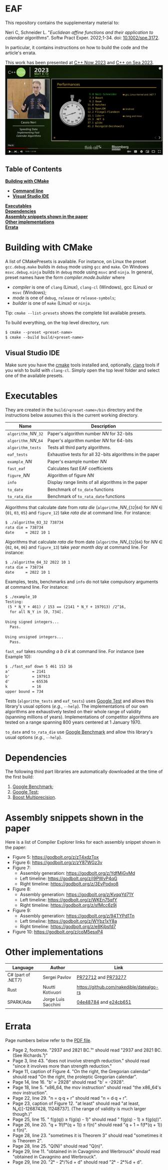 # EAF

This repository contains the supplementary material to:

Neri C, Schneider L. "*Euclidean affine functions and their application
to calendar algorithms*". Softw Pract Exper. 2022;1-34. doi: [10.1002/spe.3172](https://onlinelibrary.wiley.com/doi/full/10.1002/spe.3172).

In particular, it contains instructions on how to build the code and the
article's errata.

This work has been presented at [C++ Now 2023](https://www.youtube.com/watch?v=0s9F4QWAl-E) and
[C++ on Sea 2023](https://www.youtube.com/watch?v=J9KijLyP-yg).
[![C++Now 2023](c++now.png)](https://www.youtube.com/watch?v=0s9F4QWAl-E)

## Table of Contents

**[Building with CMake](#building-with-cmake)**<br>

  * **[Command line](#command-line)**
  * **[Visual Studio IDE](#visual-studio-ide)**

**[Executables](#executables)**<br>
**[Dependencies](#dependencies)**<br>
**[Assembly snippets shown in the paper](#assembly-snippets-shown-in-the-paper)**<br>
**[Other implementations](#other-implementations)**<br>
**[Errata](#errata)**<br>


# Building with CMake

A list of CMakePresets is available. For instance, on Linux the preset
`gcc.debug.make` builds in `debug` mode using `gcc` and `make`. On Windows
`msvc.debug.ninja` builds in `debug` mode using `msvc` and `ninja`. In general,
preset names have the form *compiler*.*mode*.*builder* where

* *compiler* is one of `clang` (Linux), `clang-cl` (Windows), gcc (Linux) or
`msvc` (Windows);
* *mode* is one of `debug`, `release` or `release-symbols`;
* *builder* is one of `make` (Linux) or `ninja`.

Tip: `cmake --list-presets` shows the complete list available presets.

To build everything, on the top level directory, run:
```
$ cmake --preset <preset-name>
$ cmake --build build/<preset-name>
```

## Visual Studio IDE

Make sure you have the
[cmake](https://learn.microsoft.com/en-us/cpp/build/cmake-projects-in-visual-studio?view=msvc-170)
tools installed and, optionally,
[clang](https://learn.microsoft.com/en-us/cpp/build/clang-support-msbuild?view=msvc-170)
tools if you wish to build with `clang-cl`. Simply open the top level
folder and select one of the available presets.

# Executables

They are created in the `build/<preset-name>/bin` directory and the instructions below
assumes this is the current working directory.

| Name                 | Description                                                |
|----------------------|------------------------------------------------------------|
|`algorithm_`<i>NN</i>`_32`| Paper's algorithm number <i>NN</i> for 32-bits         |
|`algorithm_`<i>NN</i>_`64`| Paper's algorithm number <i>NN</i> for 64-bits         |
|`algorithm_tests`       | Tests all third party algorithms.                        |
|`eaf_tests `            | Exhaustive tests for all 32-bits algorithms in the paper |
|`example_`<i>NN</i>     | Paper's example number <i>NN</i>                         |
|`fast_eaf `             | Calculates fast EAF coefficients                         |
|`figure_`<i>NN</i>      | Algorithm of figure <i>NN</i>                            |
|`info `                 | Display range limits of all algorithms in the paper      |
|`to_date`               | Benchmark of `to_date` functions                         |
|`to_rata_die`           | Benchmark of `to_rata_date` functions                    |

Algorithms that calculate date from _rata die_ (`algorithm_`<i>NN</i>_{`32`|`64`}
for _NN_ ∈ {`01`, `03`, `05`} and `figure_12`) take _rata die_ at command
line. For instance:

```
$ ./algorithm_03_32 738734
rata die = 738734
date     = 2022 10 1
```

Algorithms that calculate _rata die_ from date (`algorithm_`<i>NN</i>_{`32`|`64`}
for _NN_ ∈ {`02`, `04`, `06`} and `figure_13`) take _year_ _month_ _day_ at
command line. For instance:
```
$ ./algorithm_04_32 2022 10 1
rata die = 738734
date     = 2022 10 1
```

Examples, tests, benchmarks and `info` do not take compulsory arguments at
command line. For instance:
```
$ ./example_10
Testing:
 (5 * N_Y + 461) / 153 == (2141 * N_Y + 197913) /2^16,
  for all N_Y in [0, 734[.

Using signed integers...
  Pass.

Using unsigned integers...
  Pass.
```

`fast_eaf` takes _rounding_ _a_ _b_ _d_ _k_ at command line. For instance
(see Example 10):
```
$ ./fast_eaf down 5 461 153 16
a'          = 2141
b'          = 197913
d'          = 65536
k           = 16
upper bound = 734
```

Tests (`algorithm_tests` and `eaf_tests`) uses [Google Test](https://github.com/google/googletest) and
allows this library's usual options (_e.g._, `--help`). The implementations of
our own algorithms are exhaustively tested on their whole range of validity
(spanning millions of years). Implementations of competitor algorithms are
tested on a range spanning 800 years centered at 1 January 1970.

`to_date` and `to_rata_die` use
[Google Benchmark](https://github.com/google/benchmark) and allow this
library's usual options (_e.g._, `--help`).

# Dependencies

The following third part libraries are automatically downloaded at the time
of the first build:

1. [Google Benchmark](https://github.com/google/benchmark);
2. [Google Test](https://github.com/google/googletest);
3. [Boost Multiprecision](https://github.com/boostorg/multiprecision).

# Assembly snippets shown in the paper

Here is a list of Compiler Explorer links for each assembly snippet shown in the paper:

* Figure 5: https://godbolt.org/z/zT4xdzTox
* Figure 6: https://godbolt.org/z/zY87WGz3v
* Figure 7:
  * Assembly generation: https://godbolt.org/z/YdfMjGvMd
  * Left timeline: https://godbolt.org/z/j9PWvP4qG
  * Right timeline: https://godbolt.org/z/3EvPodxo8
* Figure 8:
  * Assembly generation: https://godbolt.org/z/KvqqYd71Y
  * Left timeline: https://godbolt.org/z/WKEn75qfY
  * Right timeline: https://godbolt.org/z/sfMcc6z9j
* Figure 9:
  * Assembly generation: https://godbolt.org/z/94TYPd1Tn
  * Left timeline: https://godbolt.org/z/WYbz1xY8a
  * Right timeline: https://godbolt.org/z/e8Kjbsfd7
* Figure 10: https://godbolt.org/z/coM5esxP4

# Other implementations

| Language           | Author             | Link                                          |
|--------------------|--------------------|-----------------------------------------------|
| C# (part of .NET7) | Sergei Pavlov      | [PR72712](https://github.com/dotnet/runtime/pull/72712) and [PR73277](https://github.com/dotnet/runtime/pull/73277)|
| Rust               | Nuutti Kotivuori   | https://github.com/nakedible/datealgo-rs      |
| SPARK/Ada          | Jorge Luis Sacchini| [04e48784](https://git.codelabs.ch/?p=muen.git;a=commit;h=04e48784) and [e24cb651](https://git.codelabs.ch/?p=muen.git;a=commit;h=e24cb651)|

# Errata

Page numbers below refer to the [PDF file](https://onlinelibrary.wiley.com/doi/epdf/10.1002/spe.3172).

* Page 2, footnote. "2937 and 2821 BC.¹" should read "2937 and 2821 BC. (See Richards.¹)"
* Page 3, line 43. "does not involve strength reduction." should read "since it involves more than strength reduction."
* Page 11, caption of Figure 4. "On the right, the Gregorian calendar" should read "On the right, the proleptic Gregorian calendar".
* Page 14, line 16. "b' = 2928" should read "b' = -2928".
* Page 18, line 5. "x86_64, the mov instruction" should read "the x86_64's mov instruction".
* Page 22, line 29. "n = q∙q + r" should read "n = d∙q + r".
* Page 23, caption of Figure 12. "at least" should read "at least, Nᵤ∈[-12687428, 11248737]. (The range of validity is much larger though.)"
* Page 25, line 15. " f(g(q)) ≥ f(g(q) - 1)" should read " f(g(q) - 1) ≥ f(g(q))".
* Page 26, line 20. "q + 1f(f\*(q + 1)) ≤ f(n)" should read "q + 1 = f(f*(q + 1)) ≤ f(n)".
* Page 28, line 23. "sometimes it is Theorem 3" should read "sometimes it is Theorem 2".
* Page 28, line 25. "Q(N)" should read "Q(n)".
* Page 29, line 11. "obtained in in Cavagnino and Werbrouck" should read "obtained in Cavagnino and Werbrouck".
* Page 29, line 20. "2ᵏ - 2ᵏ/\%d + d" should read "2ᵏ - 2ᵏ\%d + d".
